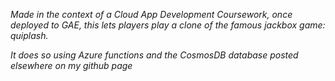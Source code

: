 *Made in the context of a Cloud App Development Coursework, once deployed to GAE, this lets players play a clone of 
the famous jackbox game: quiplash.* 

*It does so using Azure functions and the CosmosDB database posted elsewhere on my github page*
